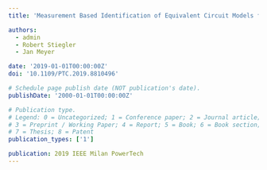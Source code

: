 ```yaml
---
title: 'Measurement Based Identification of Equivalent Circuit Models for Aggregated Harmonic Impedances of Public Low Voltage Grids'

authors:
  - admin
  - Robert Stiegler
  - Jan Meyer

date: '2019-01-01T00:00:00Z'
doi: '10.1109/PTC.2019.8810496'

# Schedule page publish date (NOT publication's date).
publishDate: '2000-01-01T00:00:00Z'

# Publication type.
# Legend: 0 = Uncategorized; 1 = Conference paper; 2 = Journal article;
# 3 = Preprint / Working Paper; 4 = Report; 5 = Book; 6 = Book section;
# 7 = Thesis; 8 = Patent
publication_types: ['1']

publication: 2019 IEEE Milan PowerTech
---
```

